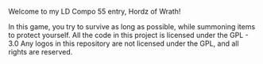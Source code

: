 Welcome to my LD Compo 55 entry, Hordz of Wrath!

In this game, you try to survive as long as possible, while summoning items to protect yourself.
All the code in this project is licensed under the GPL - 3.0
Any logos in this repository are not licensed under the GPL, and all rights are reserved.